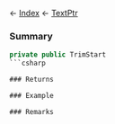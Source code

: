 ← [Index](Api-Index) ← [TextPtr](VRage.Game.ModAPI.Ingame.Utilities.TextPtr)

### Summary

```csharp
private public TrimStart
```csharp

### Returns

### Example

### Remarks

